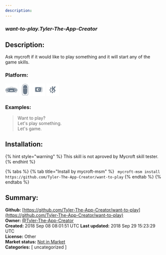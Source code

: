 ```yaml
---
description: 
---
```


### _want-to-play.Tyler-The-App-Creator_  
## Description:  
Ask mycroft if it would like to play something and it will start any of the game skills.  
  
  
### Platform:  
 ![Mark I](../.gitbook/assets/mark-1-icon.png)  ![Mark II](../.gitbook/assets/mark-2-icon.png)  ![Picroft](../.gitbook/assets/picroft-icon.png)  ![plasmoid](../.gitbook/assets/kde.png)   
### Examples:  
> Want to play?  
> Let's play something.  
> Let's game.  
  
## Installation:  
{% hint style="warning" %}
This skill is not aproved by Mycroft skill tester.
{% endhint %}
    
{% tabs %}
{% tab title="Install by mycroft-msm" %}
``` mycroft-msm install https://github.com/Tyler-The-App-Creator/want-to-play```
{% endtab %}
  {% endtabs %}
    
## Summary:  
**Github:** [https://github.com/Tyler-The-App-Creator/want-to-play](https://github.com/Tyler-The-App-Creator/want-to-play)  
**Owner:** [@Tyler-The-App-Creator](https://github.com/Tyler-The-App-Creator)  
**Created:** 2018 Sep 08 08:01:51 UTC  **Last updated:** 2018 Sep 29 15:23:29 UTC  
**License:** Other  
**Market status:** [Not in Market](https://market.mycroft.ai/skill/)  
**Categories:** [ uncategorized ]   
